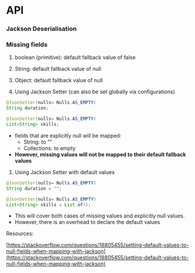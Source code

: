 # API

### Jackson Deserialisation

### Missing fields

1. boolean (primitive): default fallback value of false
2. String: default fallback value of null
3. Object: default fallback value of null

1. Using Jackson Setter (can also be set globally via configurations)

```java
@JsonSetter(nulls= Nulls.AS_EMPTY)
String duration;

@JsonSetter(nulls= Nulls.AS_EMPTY)
List<String> skills;
```

- fields that are explicitly null will be mapped:
  - String: to “”
  - Collections: to empty
- **However, missing values will not be mapped to their default fallback values**
1. Using Jackson Setter with default values

```java
@JsonSetter(nulls= Nulls.AS_EMPTY)
String duration = "";

@JsonSetter(nulls= Nulls.AS_EMPTY)
List<String> skills = List.of();
```

- This will cover both cases of missing values and explicitly null values.
- However, there is an overhead to declare the default values

Resources:

[https://stackoverflow.com/questions/18805455/setting-default-values-to-null-fields-when-mapping-with-jackson](https://stackoverflow.com/questions/18805455/setting-default-values-to-null-fields-when-mapping-with-jackson)
